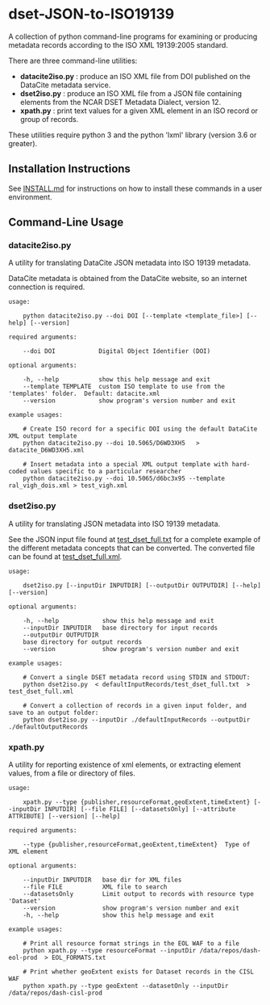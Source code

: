 # dset-JSON-to-ISO19139

A collection of python command-line programs for examining or producing metadata records according to the ISO XML 19139:2005 standard. 

There are three command-line utilities:

* **datacite2iso.py** : produce an ISO XML file from DOI published on the DataCite metadata service.
* **dset2iso.py** : produce an ISO XML file from a JSON file containing elements from the NCAR DSET Metadata Dialect, version 12.
* **xpath.py** :  print text values for a given XML element in an ISO record or group of records.

These utilities require python 3 and the python 'lxml' library (version 3.6 or greater).

## Installation Instructions

See [INSTALL.md](./INSTALL.md) for instructions on how to install these commands in a user environment. 

## Command-Line Usage 


### datacite2iso.py

A utility for translating DataCite JSON metadata into ISO 19139 metadata.

DataCite metadata is obtained from the DataCite website, so an internet connection is required.

    usage: 

        python datacite2iso.py --doi DOI [--template <template_file>] [--help] [--version]

    required arguments:

        --doi DOI            Digital Object Identifier (DOI)

    optional arguments:

        -h, --help           show this help message and exit
        --template TEMPLATE  custom ISO template to use from the 'templates' folder.  Default: datacite.xml
        --version            show program's version number and exit

    example usages:

        # Create ISO record for a specific DOI using the default DataCite XML output template
        python datacite2iso.py --doi 10.5065/D6WD3XH5   > datacite_D6WD3XH5.xml

        # Insert metadata into a special XML output template with hard-coded values specific to a particular researcher
        python datacite2iso.py --doi 10.5065/d6bc3x95 --template ral_vigh_dois.xml > test_vigh.xml

### dset2iso.py

A utility for translating JSON metadata into ISO 19139 metadata.

See the JSON input file found at [test_dset_full.txt](defaultInputRecords/test_dset_full.txt) for a complete example of the different metadata concepts that can be converted.  The converted file can be found at [test_dset_full.xml](defaultOutputRecords/test_dset_full.xml).

    usage: 

        dset2iso.py [--inputDir INPUTDIR] [--outputDir OUTPUTDIR] [--help] [--version]

    optional arguments:

        -h, --help            show this help message and exit
        --inputDir INPUTDIR   base directory for input records
        --outputDir OUTPUTDIR
        base directory for output records
        --version             show program's version number and exit

    example usages:

        # Convert a single DSET metadata record using STDIN and STDOUT:
        python dset2iso.py  < defaultInputRecords/test_dset_full.txt  > test_dset_full.xml

        # Convert a collection of records in a given input folder, and save to an output folder: 
        python dset2iso.py --inputDir ./defaultInputRecords --outputDir ./defaultOutputRecords
        

### xpath.py

A utility for reporting existence of xml elements, or extracting element values, from a file or directory of files.

    usage: 

        xpath.py --type {publisher,resourceFormat,geoExtent,timeExtent} [--inputDir INPUTDIR] [--file FILE] [--datasetsOnly] [--attribute ATTRIBUTE] [--version] [--help]

    required arguments:

        --type {publisher,resourceFormat,geoExtent,timeExtent}  Type of XML element

    optional arguments:

        --inputDir INPUTDIR   base dir for XML files
        --file FILE           XML file to search
        --datasetsOnly        Limit output to records with resource type 'Dataset'
        --version             show program's version number and exit
        -h, --help            show this help message and exit

    example usages:

        # Print all resource format strings in the EOL WAF to a file
        python xpath.py --type resourceFormat --inputDir /data/repos/dash-eol-prod  > EOL_FORMATS.txt

        # Print whether geoExtent exists for Dataset records in the CISL WAF
        python xpath.py --type geoExtent --datasetOnly --inputDir /data/repos/dash-cisl-prod 
